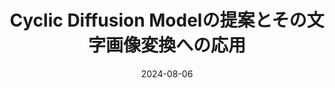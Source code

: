 ---
title: "Cyclic Diffusion Modelの提案とその文字画像変換への応用"
collection: publications
category: domestic
permalink: /publication/miru2024-3
excerpt: ''
status: 'Published'
venue: 'MIRU 2024 Oral'
authors: '下津曲将，<strong> 竹崎 隼平</strong>，原口大地，内田誠一'
paperurl: 
code: 
date: 2024-08-06
---